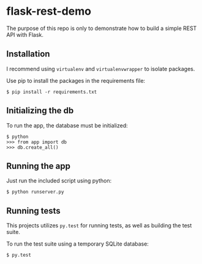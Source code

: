
# flask-rest-demo

The purpose of this repo is only to demonstrate how to build a simple REST API with Flask.

## Installation

I recommend using `virtualenv` and `virtualenvwrapper` to isolate packages.

Use pip to install the packages in the requirements file:

```
$ pip install -r requirements.txt
```

## Initializing the db

To run the app, the database must be initialized:

```
$ python
>>> from app import db
>>> db.create_all()
```

## Running the app

Just run the included script using python:

```
$ python runserver.py
```

## Running tests

This projects utilizes `py.test` for running tests, as well as building the test suite.

To run the test suite using a temporary SQLite database:

```
$ py.test
```
